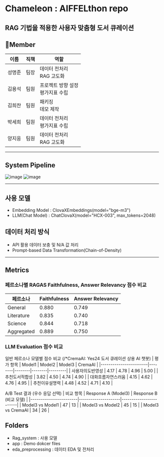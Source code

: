 # Chameleon : AIFFELthon repo

## RAG 기법을 적용한 사용자 맞춤형 도서 큐레이션

## 👥Member


| 이름   | 직책  | 역할 |
|--------|-------|------|
| 성명준 | 팀장  | 데이터 전처리<br>RAG 고도화 |
| 김용석 | 팀원  | 프로젝트 방향 설정<br>평가지표 수립 |
| 김희찬 | 팀원  | 패키징<br>데모 제작 |
| 박세희 | 팀원  | 데이터 전처리<br>평가지표 수립 |
| 양지웅 | 팀원  | 데이터 전처리<br>RAG 고도화 |
---
## System Pipeline
![image](https://github.com/user-attachments/assets/c2505642-8a82-4c47-9cb1-4440c211024e)
![image](https://github.com/user-attachments/assets/0435f383-e87c-4b51-9a51-6d2be5302203)

---
## 사용 모델
- Embedding Model : ClovaXEmbeddings(model="bge-m3")
- LLM(Chat Model) : ChatClovaX(model="HCX-003", max_tokens=2048)

## 데이터 처리 방식
- API 활용 데이터 보충 및 N/A 값 처리
- Prompt-based Data Transformation(Chain-of-Density)

---
## Metrics
### 페르소나별 RAGAS Faithfulness, Answer Relevancy 점수 비교
| 페르소나     | Faithfulness | Answer Relevancy |
|--------------|--------------|------------------|
| General      | 0.880        | 0.749            |
| Literature   | 0.835        | 0.740            |
| Science      | 0.844        | 0.718            |
| Aggregated   | 0.889        | 0.750            |

   
### LLM Evaluation 점수 비교
일반 페르소나 모델별 점수 비교 (/*CremaAI: Yes24 도서 큐레이션 상용 AI 챗봇)
| 평가 항목               | Model1 | Model2 | Model3 | CremaAI |
|------------------------|--------|--------|--------|---------|
| 사용자의도반영성         | 4.17   | 4.78   | 4.96   | 5.00    |
| 추천도서적합성           | 3.82   | 4.50   | 4.74   | 4.90    |
| 대화흐름자연스러움       | 4.15   | 4.62   | 4.76   | 4.95    |
| 추천이유설명력           | 4.48   | 4.52   | 4.71   | 4.10    |


         
A/B Test 결과 (우수 응답 선택)
| 비교 항목               | Response A (Model3) | Response B (비교 모델) |
|------------------------|---------------------|------------------------|
| Model3 vs Model1       | 47                  | 13                     |
| Model3 vs Model2       | 45                  | 15                     |
| Model3 vs CremaAI      | 34                  | 26                     |

## Folders
- Rag_system : 사용 모델
- app : Demo dokcer files
- eda_preprocessing : 데이터 EDA 및 전처리 
